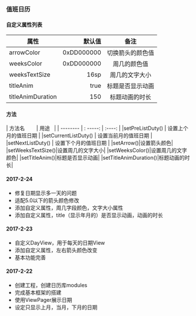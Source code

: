 ### 值班日历

#### 自定义属性列表
| 属性        | 默认值   |  备注  |
| --------   | -----:  | :----:  |
| arrowColor     |0xDD000000 |   切换箭头的颜色值     |
| weeksColor        |   0xDD000000   |   周几的颜色值   |
| weeksTextSize        |    16sp    |  周几的文字大小  |
| titleAnim        |   true   |   标题是否显示动画   |
| titleAnimDuration        |    150    |  标题动画的时长  |

#### 方法
| 方法名        | 用途   | 
| --------   | : -----:  | :----:  |
|setPreListDuty() | 设置上个月的值班日期 |
|setCurrentListDuty() | 设置当前月的值班日期 |
|setNextListDuty() | 设置下个月的值班日期 |
|setArrow()|设置箭头颜色|
|setWeeksTextSize()|设置周几的文字大小|
|setWeeksColor()|设置周几的文字颜色|
|setTitleAnim()|标题是否显示动画|
|setTitleAnimDuration()|标题动画的时长|

#### 2017-2-24
* 修复日期显示多一天的问题
* 适配5.0以下的箭头颜色修改
* 添加自定义属性，周几字段颜色，文字大小属性
* 添加自定义属性，title（显示年月的）是否显示动画，动画的时长

#### 2017-2-23
* 自定义DayView，用于每天的日期View
* 添加自定义属性，左右箭头颜色改变
* 基本功能完善

#### 2017-2-22
* 创建工程，创建日历库modules
* 完成基本框架的搭建
* 使用ViewPager展示日期
* 设定只显示上月，当月，下月的日期

